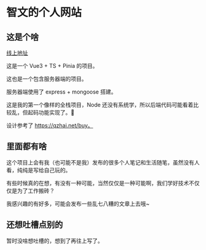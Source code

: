 # 智文的个人网站

## 这是个啥

[线上地址](http://123.57.238.32:10086/)

这是一个 Vue3 + TS + Pinia 的项目。

这也是一个包含服务器端的项目。

服务器端使用了 express + mongoose 搭建。

这是我的第一个像样的全栈项目，Node 还没有系统学，所以后端代码可能看着比较乱，但起码功能实现了。🍻

设计参考了 https://qzhai.net/buy。

## 里面都有啥

这个项目上会有我（也可能不是我）发布的很多个人笔记和生活随笔，虽然没有人看，纯纯是写给自己玩的。

有些时候真的在想，有没有一种可能，当然仅仅是一种可能啊，我们学好技术不仅仅是为了工作搬砖？

我感兴趣的有好多，可能会发布一些乱七八糟的文章上去哦~

## 还想吐槽点别的

暂时没啥想吐槽的，想到了再往上写了。
